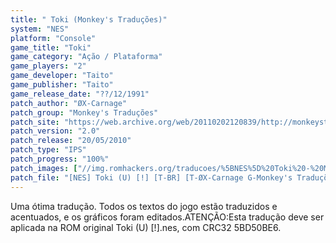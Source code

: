 ```yaml
---
title: " Toki (Monkey's Traduções)"
system: "NES"
platform: "Console"
game_title: "Toki"
game_category: "Ação / Plataforma"
game_players: "2"
game_developer: "Taito"
game_publisher: "Taito"
game_release_date: "??/12/1991"
patch_author: "ØX-Carnage"
patch_group: "Monkey's Traduções"
patch_site: "https://web.archive.org/web/20110202120839/http://monkeystraducoes.com/"
patch_version: "2.0"
patch_release: "20/05/2010"
patch_type: "IPS"
patch_progress: "100%"
patch_images: ["//img.romhackers.org/traducoes/%5BNES%5D%20Toki%20-%20Monkey's%20Tradu%C3%A7%C3%B5es%20-%201.png","//img.romhackers.org/traducoes/%5BNES%5D%20Toki%20-%20Monkey's%20Tradu%C3%A7%C3%B5es%20-%202.png","//img.romhackers.org/traducoes/%5BNES%5D%20Toki%20-%20Monkey's%20Tradu%C3%A7%C3%B5es%20-%203.png"]
patch_file: "[NES] Toki (U) [!] [T-BR] [T-ØX-Carnage G-Monkey's Traduções] [V-2.0 P-100% A-2010].zip"
---
```

Uma ótima tradução. Todos os textos do jogo estão traduzidos e acentuados, e os gráficos foram editados.ATENÇÃO:Esta tradução deve ser aplicada na ROM original Toki (U) [!].nes, com CRC32 5BD50BE6.